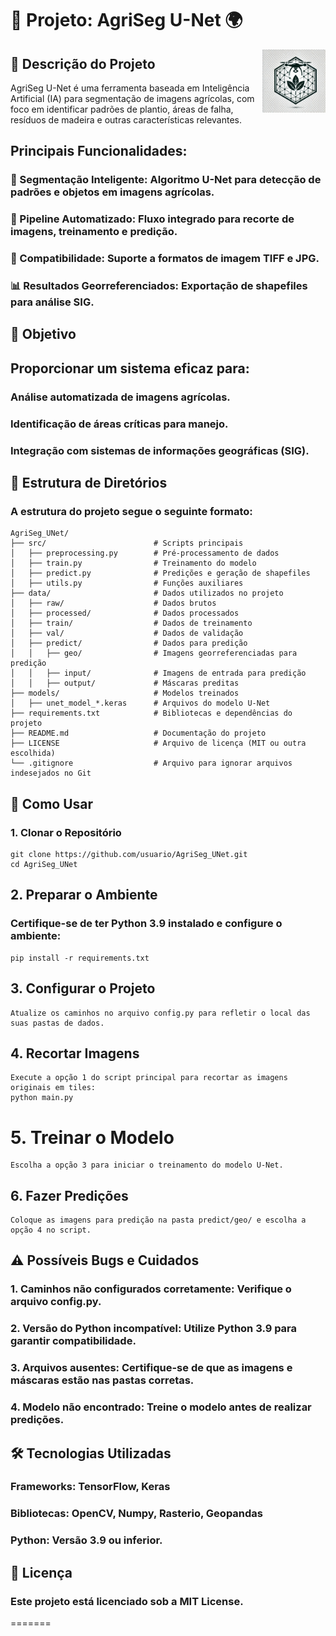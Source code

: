 
# 🌾 Projeto: AgriSeg U-Net 🌍
<img alt="Logo AgriSeg U-Net" src="Doc/agriseg_unet_logo2.png" align="right" width="20%"/>

## 📝 Descrição do Projeto
AgriSeg U-Net é uma ferramenta baseada em Inteligência Artificial (IA) para segmentação de imagens agrícolas, com foco em identificar padrões de plantio, áreas de falha, resíduos de madeira e outras características relevantes.

## Principais Funcionalidades:

### 🌱 Segmentação Inteligente: Algoritmo U-Net para detecção de padrões e objetos em imagens agrícolas.

### 🚀 Pipeline Automatizado: Fluxo integrado para recorte de imagens, treinamento e predição.

### 💾 Compatibilidade: Suporte a formatos de imagem TIFF e JPG.

### 📊 Resultados Georreferenciados: Exportação de shapefiles para análise SIG.

## 🎯 Objetivo

## Proporcionar um sistema eficaz para:
### Análise automatizada de imagens agrícolas.
### Identificação de áreas críticas para manejo.
### Integração com sistemas de informações geográficas (SIG).

## 📂 Estrutura de Diretórios
### A estrutura do projeto segue o seguinte formato:

```
AgriSeg_UNet/
├── src/                        # Scripts principais
│   ├── preprocessing.py        # Pré-processamento de dados
│   ├── train.py                # Treinamento do modelo
│   ├── predict.py              # Predições e geração de shapefiles
│   ├── utils.py                # Funções auxiliares
├── data/                       # Dados utilizados no projeto
│   ├── raw/                    # Dados brutos
│   ├── processed/              # Dados processados
│   ├── train/                  # Dados de treinamento
│   ├── val/                    # Dados de validação
│   ├── predict/                # Dados para predição
│   │   ├── geo/                # Imagens georreferenciadas para predição
│   │   ├── input/              # Imagens de entrada para predição
│   │   ├── output/             # Máscaras preditas
├── models/                     # Modelos treinados
│   ├── unet_model_*.keras      # Arquivos do modelo U-Net
├── requirements.txt            # Bibliotecas e dependências do projeto
├── README.md                   # Documentação do projeto
├── LICENSE                     # Arquivo de licença (MIT ou outra escolhida)
└── .gitignore                  # Arquivo para ignorar arquivos indesejados no Git
```

## 🚀 Como Usar

### 1. Clonar o Repositório

```
git clone https://github.com/usuario/AgriSeg_UNet.git
cd AgriSeg_UNet
```
## 2. Preparar o Ambiente

### Certifique-se de ter Python 3.9 instalado e configure o ambiente:

```
pip install -r requirements.txt
```

## 3. Configurar o Projeto
```
Atualize os caminhos no arquivo config.py para refletir o local das suas pastas de dados.
```

## 4. Recortar Imagens
```
Execute a opção 1 do script principal para recortar as imagens originais em tiles:
python main.py
```

# 5. Treinar o Modelo

```
Escolha a opção 3 para iniciar o treinamento do modelo U-Net.
```
## 6. Fazer Predições
```
Coloque as imagens para predição na pasta predict/geo/ e escolha a opção 4 no script.
```

## ⚠️ Possíveis Bugs e Cuidados

### 1. Caminhos não configurados corretamente: Verifique o arquivo config.py.

### 2. Versão do Python incompatível: Utilize Python 3.9 para garantir compatibilidade.

### 3. Arquivos ausentes: Certifique-se de que as imagens e máscaras estão nas pastas corretas.

### 4. Modelo não encontrado: Treine o modelo antes de realizar predições.

## 🛠️ Tecnologias Utilizadas
### Frameworks: TensorFlow, Keras
### Bibliotecas: OpenCV, Numpy, Rasterio, Geopandas
### Python: Versão 3.9 ou inferior.

## 📄 Licença

### Este projeto está licenciado sob a MIT License.
=======
